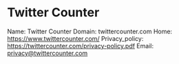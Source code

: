 
# Twitter Counter

Name: Twitter Counter
Domain: twittercounter.com
Home: https://www.twittercounter.com/
Privacy_policy: https://twittercounter.com/privacy-policy.pdf
Email: privacy@twittercounter.com
